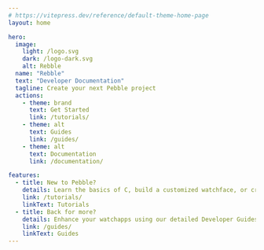 ```yaml
---
# https://vitepress.dev/reference/default-theme-home-page
layout: home

hero:
  image:
    light: /logo.svg
    dark: /logo-dark.svg
    alt: Rebble
  name: "Rebble"
  text: "Developer Documentation"
  tagline: Create your next Pebble project
  actions:
    - theme: brand
      text: Get Started
      link: /tutorials/
    - theme: alt
      text: Guides
      link: /guides/
    - theme: alt
      text: Documentation
      link: /documentation/

features:
  - title: New to Pebble?
    details: Learn the basics of C, build a customized watchface, or create a web-connected watchapp.
    link: /tutorials/
    linkText: Tutorials
  - title: Back for more?
    details: Enhance your watchapps using our detailed Developer Guides and SDK Documentation.
    link: /guides/
    linkText: Guides
---
```


